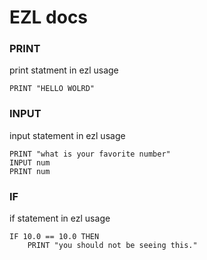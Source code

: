 # EZL docs
### PRINT
print statment in ezl
usage 
```
PRINT "HELLO WOLRD"
```
### INPUT
input statement in ezl
usage
```
PRINT "what is your favorite number"
INPUT num
PRINT num
```
### IF
if statement in ezl
usage
```
IF 10.0 == 10.0 THEN
    PRINT "you should not be seeing this."
```

